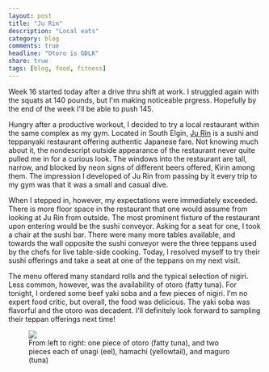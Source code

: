 ```yaml
---
layout: post
title: "Ju Rin"
description: "Local eats"
category: blog
comments: true
headline: "Otoro is GDLK"
share: true
tags: [blog, food, fitness]
---
```

Week 16 started today after a drive thru shift at work.  I struggled again with the squats at 140 pounds, but I'm making noticeable prgress.  Hopefully by the end of the week I'll be able to push 145.

Hungry after a productive workout, I decided to try a local restaurant within the same complex as my gym.  Located in South Elgin, [Ju Rin](http://www.jurinrestaurant.com/southelgin/selgin.htm) is a sushi and teppanyaki restaurant offering authentic Japanese fare.  Not knowing much about it, the nondescript outside appearance of the restaurant never quite pulled me in for a curious look.  The windows into the restaurant are tall, narrow, and blocked by neon signs of different beers offered, Kirin among them.  The impression I developed of Ju Rin from passing by it every trip to my gym was that it was a small and casual dive.

When I stepped in, however, my expectations were immediately exceeded.  There is more floor space in the restaurant that one would assume from looking at Ju Rin from outside.  The most prominent fixture of the restaurant upon entering would be the sushi conveyor.  Asking for a seat for one, I took a chair at the sushi bar.  There were many more tables available, and towards the wall opposite the sushi conveyor were the three teppans used by the chefs for live table-side cooking.  Today, I resolved myself to try their sushi offerings and take a seat at one of the teppans on my next visit.

The menu offered many standard rolls and the typical selection of nigiri.  Less common, however, was the availability of otoro (fatty tuna).  For tonight, I ordered some beef yaki soba and a few pieces of nigiri.  I'm no expert food critic, but overall, the food was delicious.  The yaki soba was flavorful and the otoro was decadent.  I'll definitely look forward to sampling their teppan offerings next time!

<figure>
     <a href="{{ site.url }}/images/ju_rin_sushi.jpg"><img src="{{ site.url }}/images/ju_rin_sushi.jpg"></a>
     <figcaption>From left to right: one piece of otoro (fatty tuna), and two pieces each of unagi (eel), hamachi (yellowtail), and maguro (tuna)</figcaption>
<figure>
